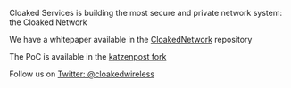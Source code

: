 Cloaked Services is building the most secure and private network system: the Cloaked Network

We have a whitepaper available in the [CloakedNetwork](https://github.com/CloakedServices/CloakedNetwork) repository

The PoC is available in the [katzenpost fork](https://github.com/CloakedServices/katzenpost)

Follow us on [Twitter: @cloakedwireless](https://twitter.com/cloakedwireless)
